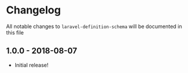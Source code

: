 # Changelog

All notable changes to `laravel-definition-schema` will be documented in this file

## 1.0.0 - 2018-08-07

- Initial release!
